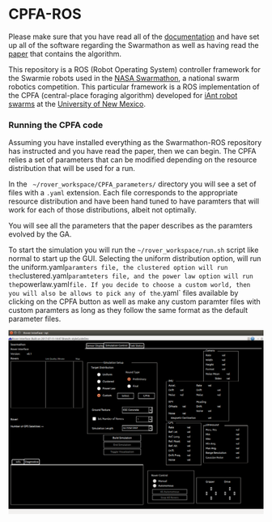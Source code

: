 # CPFA-ROS

Please make sure that you have read all of the [documentation](https://github.com/BCLab-UNM/CPFA-ROS) and have set up all of the software regarding the Swarmathon as well as having read the [paper](https://www.cs.unm.edu/~melaniem/Publications_files/Hecker_Beyond_Pheromones_Swarm_Intelligence_2015.pdf)  that contains the algorithm.

This repository is a ROS (Robot Operating System) controller framework for the Swarmie robots used in the [NASA Swarmathon](http://www.nasaswarmathon.com), a national swarm robotics competition. This particular framework is a ROS implementation of the CPFA (central-place foraging algorithm) developed for [iAnt robot swarms](http://swarms.cs.unm.edu) at the [University of New Mexico](http://www.unm.edu/).


### Running the CPFA code

Assuming you have installed everything as the Swarmathon-ROS repository has instructed and you have read the paper, then we can begin. The CPFA relies a set of parameters that can be modified depending on the resource distribution that will be used for a run. 

In the ` ~/rover_workspace/CPFA_parameters/` directory you will see a set of files with a `.yaml` extension. Each file corresponds to the appropriate resource distribution and have been hand tuned to have paramters that will work for each of those distributions, albeit not optimally. 

You will see all the parameters that the paper describes as the paramters evolved by the GA. 

To start the simulation you will run the `~/rover_workspace/run.sh` script like normal to start up the GUI. Selecting the uniform distribution option, will run the   uniform.yaml` paramters file, the clustered option will run the `clustered.yaml` paramteters file, and the power law option will run the `powerlaw.yaml` file. If you decide to choose a custom world, then you will also be allows to pick any of the `.yaml` files available by clicking on the CPFA button as well as make any custom paramter files with custom paramters as long as they follow the same format as the default parameter files.

![Alt text](https://github.com/BCLab-UNM/CPFA-ROS/blob/documentation/readmeImages/gui1.png "Opening Screen")

